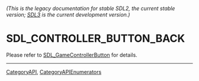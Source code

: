 ###### (This is the legacy documentation for stable SDL2, the current stable version; [SDL3](https://wiki.libsdl.org/SDL3/) is the current development version.)
# SDL_CONTROLLER_BUTTON_BACK

Please refer to [SDL_GameControllerButton](SDL_GameControllerButton) for details.

----
[CategoryAPI](CategoryAPI), [CategoryAPIEnumerators](CategoryAPIEnumerators)

